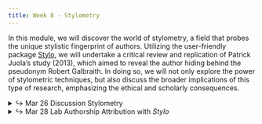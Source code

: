 ```yaml
---
title: Week 8 - Stylometry
---
```


In this module, we will discover the world of stylometry, a field that probes the unique stylistic fingerprint of authors. Utilizing the user-friendly package [Stylo](https://journal.r-project.org/archive/2016/RJ-2016-007/index.html), we will undertake a critical review and replication of Patrick Juola’s study (2013), which aimed to reveal the author hiding behind the pseudonym Robert Galbraith. In doing so, we will not only explore the power of stylometric techniques, but also discuss the broader implications of this type of research, emphasizing the ethical and scholarly consequences.


<details>
  <summary class="session-summary">
    <span class="arrow">↪</span>
    <span class="date-label">Mar 26</span>
    <span class="label label-blue">Discussion</span>
    <span class="session-title">Stylometry</span>
  </summary>
  <div markdown="1">
    - [Slides](#)
    - Pre-Class Reflection
</div>
</details>

<details>
  <summary class="session-summary">
    <span class="arrow">↪</span>
    <span class="date-label">Mar 28</span>
    <span class="label label-red">Lab</span>
    <span class="session-title">Authorship Attribution with <i>Stylo</i></span>
  </summary>
  <div markdown="1">
    - [Slides](#)
    - Pre-Class Reflection
</div>
</details>
